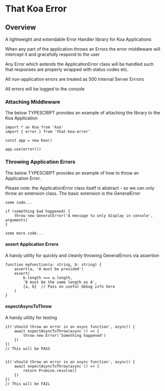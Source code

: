 # That Koa Error

##  Overview
A lightweight and extendable Error Handler library for Koa Applications

When any part of the application throws an Errors the error middleware
will intercept it and gracefully respond to the user

Any Error which extends the ApplicationError class will be handled such
that responses are properly wrapped with status codes etc.

All non-application errors are treated as 500 Internal Server Errrors

All errors will be logged to the console

### Attaching Middleware
The below TYPESCRIPT provides an example of attaching the library to the
Koa Application

```
import * as Koa from 'koa'
import { error } from 'that-koa-error'

const app = new Koa()

app.use(error())
```

### Throwing Application Errors
The below TYPESCRIPT provides an example of how to throw an Application
Error.

Please note: the ApplicationError class itself is abstract - so we can
only throw an extension class. The basic extension is the GeneralError

```
some code...

if (something bad happened) {
    throw new GeneralError('A message to only display in console', arguments)
}

some more code...
```

#### assert Application Errors
A handy utility for quickly and cleanly throwing GeneralErrors via
assertion

```
function myFunction(a: string, b: string) {
    assert(a, 'A must be provided')
    assert(
        b.length === a.length,
        'B must be the same length as A',
        {a, b}  // Pass on useful debug info here
    )
}
```

#### expectAsyncToThrow
A handy utility for testing

```
it('should throw an error in an async function', async() {
    await expectAsyncToThrow(async () => {
        throw new Error('Something happened')
    })
})
// This will be PASS


it('should throw an error in an async function', async() {
    await expectAsyncToThrow(async () => {
        return Promise.resolve()
    })
})
// This will be FAIL
```
